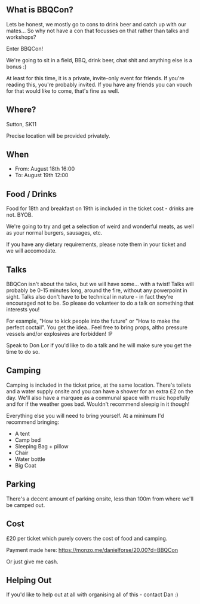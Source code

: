 ## What is BBQCon?
Lets be honest, we mostly go to cons to drink beer and catch up with our mates... So why not have a con that focusses on that rather than talks and workshops?

Enter BBQCon!

We're going to sit in a field, BBQ, drink beer, chat shit and anything else is a bonus :)

At least for this time, it is a private, invite-only event for friends. If you're reading this, you're probably invited. If you have any friends you can vouch for that would like to come, that's fine as well.

## Where?
Sutton, SK11

Precise location will be provided privately.

## When
* From: August 18th 16:00
* To: August 19th 12:00

## Food / Drinks
Food for 18th and breakfast on 19th is included in the ticket cost - drinks are not. BYOB.

We're going to try and get a selection of weird and wonderful meats, as well as your normal burgers, sausages, etc. 

If you have any dietary requirements, please note them in your ticket and we will accomodate.

## Talks
BBQCon isn't about the talks, but we will have some... with a twist! Talks will probably be 0-15 minutes long, around the fire, without any powerpoint in sight. Talks also don't have to be technical in nature - in fact they're encouraged not to be. So please do volunteer to do a talk on something that interests you!

For example, "How to kick people into the future" or "How to make the perfect coctail". You get the idea.. Feel free to bring props, altho pressure vessels and/or explosives are forbidden! :P

Speak to Don Lor if you'd like to do a talk and he will make sure you get the time to do so.

## Camping
Camping is included in the ticket price, at the same location. There's toilets and a water supply onsite and you can have a shower for an extra £2 on the day. We'll also have a marquee as a communal space with music hopefully and for if the weather goes bad. Wouldn't recommend sleepig in it though!

Everything else you will need to bring yourself. At a minimum I'd recommend bringing:

* A tent
* Camp bed
* Sleeping Bag + pillow
* Chair
* Water bottle
* Big Coat

## Parking
There's a decent amount of parking onsite, less than 100m from where we'll be camped out.

## Cost
£20 per ticket which purely covers the cost of food and camping.

Payment made here: https://monzo.me/danielforse/20.00?d=BBQCon

Or just give me cash.

## Helping Out
If you'd like to help out at all with organising all of this - contact Dan :)
